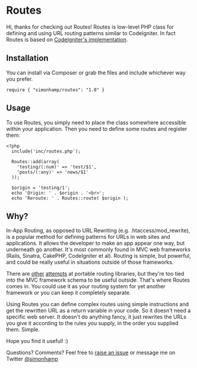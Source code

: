 # Routes

Hi, thanks for checking out Routes! Routes is low-level PHP class for defining and using URL routing patterns similar to CodeIgniter. In fact Routes is based on [CodeIgniter's implementation](https://github.com/EllisLab/CodeIgniter/blob/develop/system/core/Router.php).

## Installation

You can install via Composer or grab the files and include whichever way you prefer.

    require { "simonhamp/routes": "1.0" }

## Usage

To use Routes, you simply need to place the class somewhere accessible within your application. Then you need to define some routes and register them:

    <?php
      include('inc/routes.php');
	
      Routes::add(array(
        'testing/(:num)' => 'test/$1',
        'posts/(:any)' => 'news/$1'
      ));

      $origin = 'testing/1';
      echo 'Origin: ' . $origin . '<br>';
      echo 'Reroute: ' . Routes::route( $origin );

## Why?

In-App Routing, as opposed to URL Rewriting (e.g. .htaccess/mod_rewrite), is a popular method for defining patterns for URLs in web sites and applications. It allows the developer to make an app appear one way, but underneath go another. It's most commonly found in MVC web frameworks (Rails, Sinatra, CakePHP, CodeIgniter et al). Routing is simple, but powerful, and could be really useful in situations outside of those frameworks.

There are [other](http://dev.horde.org/routes/) [attempts](http://routes.groovie.org/) at portable routing libraries, but they're too tied into the MVC framework schema to be useful outside. That's where Routes comes in. You could use it as your routing system for yet another framework or you can keep it completely separate.

Using Routes you can define complex routes using simple instructions and get the rewritten URL as a return variable in your code. So it doesn't need a specific web server. It doesn't do anything fancy, it just rewrites the URLs you give it according to the rules you supply, in the order you supplied them. Simple.

Hope you find it useful! :)

Questions? Comments? Feel free to [raise an issue](issues/new) or message me on Twitter [@simonhamp](http://twitter.com)
